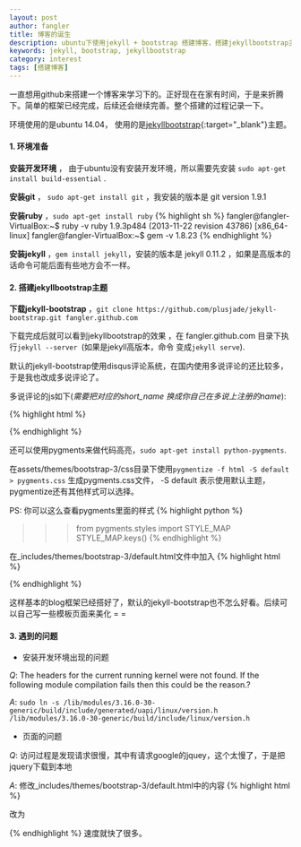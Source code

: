 ```yaml
---
layout: post
author: fangler
title: 博客的诞生
description: ubuntu下使用jekyll + bootstrap 搭建博客，搭建jekyllbootstrap主题
keywords: jekyll, bootstrap, jekyllbootstrap
category: interest
tags: [搭建博客]
---
```


一直想用github来搭建一个博客来学习下的。正好现在在家有时间，于是来折腾下。简单的框架已经完成，后续还会继续完善。整个搭建的过程记录一下。

环境使用的是ubuntu 14.04， 使用的是[jekyllbootstrap](http://jekyllbootstrap.com/ "jekyllbootstrap"){:target="_blank"}主题。

#### 1. 环境准备

**安装开发环境** ， 由于ubuntu没有安装开发环境，所以需要先安装 `sudo apt-get install build-essential` .

**安装git** ， `sudo apt-get install git` ，我安装的版本是 git version 1.9.1

**安装ruby** ，`sudo apt-get install ruby`
{% highlight sh %}
fangler@fangler-VirtualBox:~$ ruby -v
ruby 1.9.3p484 (2013-11-22 revision 43786) [x86_64-linux]
fangler@fangler-VirtualBox:~$ gem -v
1.8.23
{% endhighlight %}

**安装jekyll** ，`gem install jekyll`，安装的版本是 jekyll 0.11.2 ，如果是高版本的话命令可能后面有些地方会不一样。

#### 2. 搭建jekyllbootstrap主题
**下载jekyll-bootstrap** ，`git clone https://github.com/plusjade/jekyll-bootstrap.git fangler.github.com`

下载完成后就可以看到jekyllbootstrap的效果 ，在 fangler.github.com 目录下执行`jekyll --server `(如果是jekyll高版本，命令
变成`jekyll serve`).

默认的jekyll-bootstrap使用disqus评论系统，在国内使用多说评论的还比较多，于是我也改成多说评论了。

多说评论的js如下(*需要把对应的short_name 换成你自己在多说上注册的name*):

{% highlight html %}
<!-- duoshuo comment begin -->
<script type="text/javascript">
var duoshuoQuery = {short_name:"fangler"};
	(function() {
		var ds = document.createElement('script');
		ds.type = 'text/javascript';ds.async = true;
		ds.src = (document.location.protocol == 'https:' ? 'https:' : 'http:') + '//static.duoshuo.com/embed.js';
		ds.charset = 'UTF-8';
		(document.getElementsByTagName('head')[0] 
		 || document.getElementsByTagName('body')[0]).appendChild(ds);
	})();
	</script>
<!-- duoshuo comment end -->
{% endhighlight %}

还可以使用pygments来做代码高亮，`sudo apt-get install python-pygments`.

在assets/themes/bootstrap-3/css目录下使用`pygmentize -f html -S default > pygments.css` 生成pygments.css文件， -S default 表示使用默认主题，pygmentize还有其他样式可以选择。

PS: 你可以这么查看pygments里面的样式
{% highlight python %}
>>>from pygments.styles import STYLE_MAP
>>>STYLE_MAP.keys()
{% endhighlight %}

在_includes/themes/bootstrap-3/default.html文件中加入
{% highlight html %}
<!-- Pygments styles -->
<link href="{{ ASSET_PATH }}/css/pygments.css" rel="stylesheet">
{% endhighlight %}

这样基本的blog框架已经搭好了，默认的jekyll-bootstrap也不怎么好看。后续可以自己写一些模板页面来美化 = =

#### 3. 遇到的问题

* 安装开发环境出现的问题

*Q*: The headers for the current running kernel were not found. If the following
module compilation fails then this could be the reason.?

*A*: `sudo ln -s /lib/modules/3.16.0-30-generic/build/include/generated/uapi/linux/version.h /lib/modules/3.16.0-30-generic/build/include/linux/version.h`

* 页面的问题

*Q*: 访问过程是发现请求很慢，其中有请求google的jquey，这个太慢了，于是把jquery下载到本地

*A*: 修改_includes/themes/bootstrap-3/default.html中的内容
{% highlight html %}
<script src="https://ajax.googleapis.com/ajax/libs/jquery/1.10.2/jquery.min.js"></script>
改为
<script src="{{ ASSET_PATH }}/bootstrap/js/jquery-1.11.2.min.js"></script>
{% endhighlight %}
速度就快了很多。
